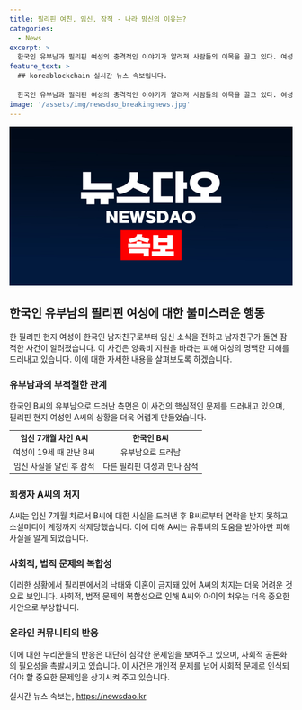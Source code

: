 ```yaml
---
title: 필리핀 여친, 임신, 잠적 - 나라 망신의 이유는?
categories:
  - News
excerpt: >
  한국인 유부남과 필리핀 여성의 충격적인 이야기가 알려져 사람들의 이목을 끌고 있다. 여성은 7개월 임신한 상태인데 유부남은 잠적하고, 그에게 최소한의 양육비를 요구하고 있다. 한국 유튜버가 사건을 추적해 유부남의 주장을 공개하면서 누리꾼들은 비난과 걱정의 목소리를 냈다. 이에 대한 논란이 예상된다. (총 148자)
feature_text: >
  ## koreablockchain 실시간 뉴스 속보입니다.

  한국인 유부남과 필리핀 여성의 충격적인 이야기가 알려져 사람들의 이목을 끌고 있다. 여성은 7개월 임신한 상태인데 유부남은 잠적하고, 그에게 최소한의 양육비를 요구하고 있다. 한국 유튜버가 사건을 추적해 유부남의 주장을 공개하면서 누리꾼들은 비난과 걱정의 목소리를 냈다. 이에 대한 논란이 예상된다. (총 148자)
image: '/assets/img/newsdao_breakingnews.jpg'
---
```


<p><img src="/assets/img/newsdao_breakingnews.jpg" alt="koreablockchain 속보" /></p>

<h2 data-ke-size="size26">한국인 유부남의 필리핀 여성에 대한 불미스러운 행동</h2>

<p data-ke-size="size16">한 필리핀 현지 여성이 한국인 남자친구로부터 임신 소식을 전하고 남자친구가 돌연 잠적한 사건이 알려졌습니다. 이 사건은 양육비 지원을 바라는 피해 여성의 명백한 피해를 드러내고 있습니다. 이에 대한 자세한 내용을 살펴보도록 하겠습니다.</p>

<h3>유부남과의 부적절한 관계</h3>

<p data-ke-size="size16">한국인 B씨의 유부남으로 드러난 측면은 이 사건의 핵심적인 문제를 드러내고 있으며, 필리핀 현지 여성인 A씨의 상황을 더욱 어렵게 만들었습니다.</p>

<table>
    <tr>
        <td style="text-align: center; height: 17px;"><b>임신 7개월 차인 A씨</b></td>
        <td style="text-align: center; height: 17px;"><b>한국인 B씨</b></td>
    </tr>
    <tr>
        <td style="text-align: center; height: 17px;">여성이 19세 때 만난 B씨</td>
        <td style="text-align: center; height: 17px;">유부남으로 드러남</td>
    </tr>
    <tr>
        <td style="text-align: center; height: 17px;">임신 사실을 알린 후 잠적</td>
        <td style="text-align: center; height: 17px;">다른 필리핀 여성과 만나 잠적</td>
    </tr>
</table>

<h3>희생자 A씨의 처지</h3>

<p data-ke-size="size16">A씨는 임신 7개월 차로서 B씨에 대한 사실을 드러낸 후 B씨로부터 연락을 받지 못하고 소셜미디어 계정까지 삭제당했습니다. 이에 더해 A씨는 유튜버의 도움을 받아야만 피해 사실을 알게 되었습니다.</p>

<h3>사회적, 법적 문제의 복합성</h3>

<p data-ke-size="size16">이러한 상황에서 필리핀에서의 낙태와 이혼이 금지돼 있어 A씨의 처지는 더욱 어려운 것으로 보입니다. 사회적, 법적 문제의 복합성으로 인해 A씨와 아이의 처우는 더욱 중요한 사안으로 부상합니다.</p>

<h3>온라인 커뮤니티의 반응</h3>

<p data-ke-size="size16">이에 대한 누리꾼들의 반응은 대단히 심각한 문제임을 보여주고 있으며, 사회적 공론화의 필요성을 촉발시키고 있습니다. 이 사건은 개인적 문제를 넘어 사회적 문제로 인식되어야 할 중요한 문제임을 상기시켜 주고 있습니다.</p>
실시간 뉴스 속보는, <a href="https://newsdao.kr" rel="dofollow">https://newsdao.kr</a>


